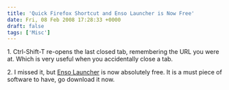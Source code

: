 ```yaml
---
title: 'Quick Firefox Shortcut and Enso Launcher is Now Free'
date: Fri, 08 Feb 2008 17:28:33 +0000
draft: false
tags: ['Misc']
---
```


1\. Ctrl-Shift-T re-opens the last closed tab, remembering the URL you were at. Which is very useful when you accidentally close a tab.  
  
2\. I missed it, but [Enso Launcher](http://humanized.com/enso/) is now absolutely free. It is a must piece of software to have, go download it now.